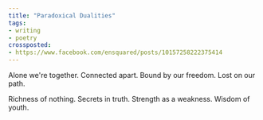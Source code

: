 ```yaml
---
title: "Paradoxical Dualities"
tags:
- writing
- poetry
crossposted:
- https://www.facebook.com/ensquared/posts/10157258222375414
---
```

Alone we're together.
Connected apart.
Bound by our freedom.
Lost on our path.

Richness of nothing.
Secrets in truth.
Strength as a weakness.
Wisdom of youth.
